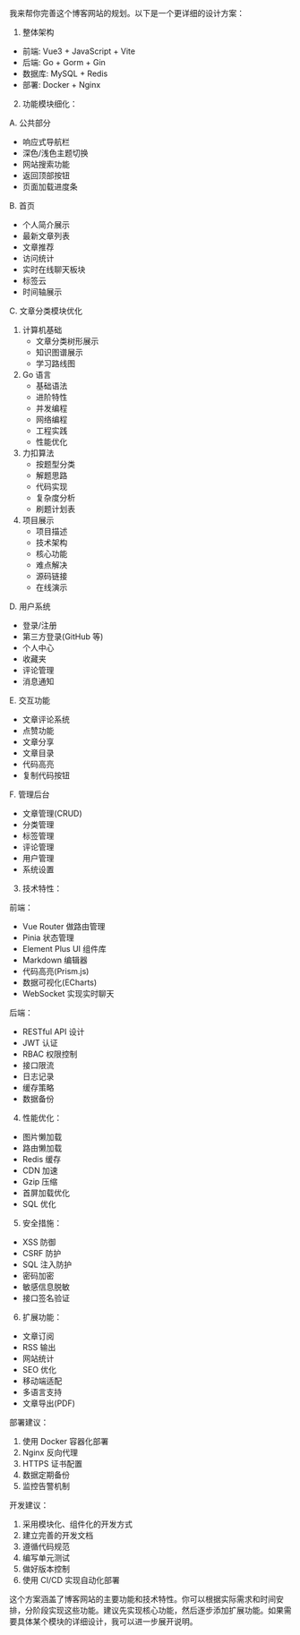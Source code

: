 我来帮你完善这个博客网站的规划。以下是一个更详细的设计方案：

1. 整体架构

- 前端: Vue3 + JavaScript + Vite
- 后端: Go + Gorm + Gin
- 数据库: MySQL + Redis
- 部署: Docker + Nginx

2. 功能模块细化：

A. 公共部分

- 响应式导航栏
- 深色/浅色主题切换
- 网站搜索功能
- 返回顶部按钮
- 页面加载进度条

B. 首页

- 个人简介展示
- 最新文章列表
- 文章推荐
- 访问统计
- 实时在线聊天板块
- 标签云
- 时间轴展示

C. 文章分类模块优化

1. 计算机基础
   - 文章分类树形展示
   - 知识图谱展示
   - 学习路线图
2. Go 语言
   - 基础语法
   - 进阶特性
   - 并发编程
   - 网络编程
   - 工程实践
   - 性能优化
3. 力扣算法
   - 按题型分类
   - 解题思路
   - 代码实现
   - 复杂度分析
   - 刷题计划表
4. 项目展示
   - 项目描述
   - 技术架构
   - 核心功能
   - 难点解决
   - 源码链接
   - 在线演示

D. 用户系统

- 登录/注册
- 第三方登录(GitHub 等)
- 个人中心
- 收藏夹
- 评论管理
- 消息通知

E. 交互功能

- 文章评论系统
- 点赞功能
- 文章分享
- 文章目录
- 代码高亮
- 复制代码按钮

F. 管理后台

- 文章管理(CRUD)
- 分类管理
- 标签管理
- 评论管理
- 用户管理
- 系统设置

3. 技术特性：

前端：

- Vue Router 做路由管理
- Pinia 状态管理
- Element Plus UI 组件库
- Markdown 编辑器
- 代码高亮(Prism.js)
- 数据可视化(ECharts)
- WebSocket 实现实时聊天

后端：

- RESTful API 设计
- JWT 认证
- RBAC 权限控制
- 接口限流
- 日志记录
- 缓存策略
- 数据备份

4. 性能优化：

- 图片懒加载
- 路由懒加载
- Redis 缓存
- CDN 加速
- Gzip 压缩
- 首屏加载优化
- SQL 优化

5. 安全措施：

- XSS 防御
- CSRF 防护
- SQL 注入防护
- 密码加密
- 敏感信息脱敏
- 接口签名验证

6. 扩展功能：

- 文章订阅
- RSS 输出
- 网站统计
- SEO 优化
- 移动端适配
- 多语言支持
- 文章导出(PDF)

部署建议：

1. 使用 Docker 容器化部署
2. Nginx 反向代理
3. HTTPS 证书配置
4. 数据定期备份
5. 监控告警机制

开发建议：

1. 采用模块化、组件化的开发方式
2. 建立完善的开发文档
3. 遵循代码规范
4. 编写单元测试
5. 做好版本控制
6. 使用 CI/CD 实现自动化部署

这个方案涵盖了博客网站的主要功能和技术特性。你可以根据实际需求和时间安排，分阶段实现这些功能。建议先实现核心功能，然后逐步添加扩展功能。如果需要具体某个模块的详细设计，我可以进一步展开说明。
